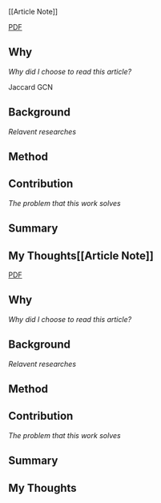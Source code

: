 [[Article Note]]

[PDF](files/)

## Why 
*Why did I choose to read this article?*

Jaccard GCN

## Background
*Relavent researches*


## Method


## Contribution
*The problem that this work solves*


## Summary


## My Thoughts[[Article Note]]

[PDF](files/)

## Why 
*Why did I choose to read this article?*


## Background
*Relavent researches*


## Method


## Contribution
*The problem that this work solves*


## Summary


## My Thoughts
